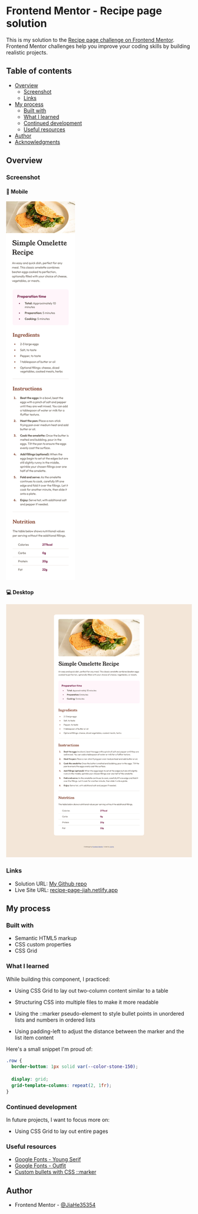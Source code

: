# Frontend Mentor - Recipe page solution

This is my solution to the [Recipe page challenge on Frontend Mentor](https://www.frontendmentor.io/challenges/recipe-page-KiTsR8QQKm). Frontend Mentor challenges help you improve your coding skills by building realistic projects.

## Table of contents

- [Overview](#overview)
  - [Screenshot](#screenshot)
  - [Links](#links)
- [My process](#my-process)
  - [Built with](#built-with)
  - [What I learned](#what-i-learned)
  - [Continued development](#continued-development)
  - [Useful resources](#useful-resources)
- [Author](#author)
- [Acknowledgments](#acknowledgments)

## Overview

### Screenshot

#### 📱 Mobile

![Screenshot for mobile](./screenshot-mobile.png)

#### 💻 Desktop

![Screenshot for desktop](./screenshot-desktop.png)

### Links

- Solution URL: [My Github repo](https://github.com/JiaHe35354/Recipe-page)
- Live Site URL: [recipe-page-jiah.netlify.app](recipe-page-jiah.netlify.app)

## My process

### Built with

- Semantic HTML5 markup
- CSS custom properties
- CSS Grid

### What I learned

While building this component, I practiced:

- Using CSS Grid to lay out two-column content similar to a table

- Structuring CSS into multiple files to make it more readable

- Using the ::marker pseudo-element to style bullet points in unordered lists and numbers in ordered lists

- Using padding-left to adjust the distance between the marker and the list item content

Here's a small snippet I'm proud of:

```css
.row {
  border-bottom: 1px solid var(--color-stone-150);

  display: grid;
  grid-template-columns: repeat(2, 1fr);
}
```

### Continued development

In future projects, I want to focus more on:

- Using CSS Grid to lay out entire pages

### Useful resources

- [Google Fonts - Young Serif](https://fonts.google.com/specimen/Young+Serif)
- [Google Fonts - Outfit](https://fonts.google.com/specimen/Outfit)
- [Custom bullets with CSS ::marker](https://web.dev/articles/css-marker-pseudo-element)

## Author

- Frontend Mentor - [@JiaHe35354](https://www.frontendmentor.io/profile/JiaHe35354)
